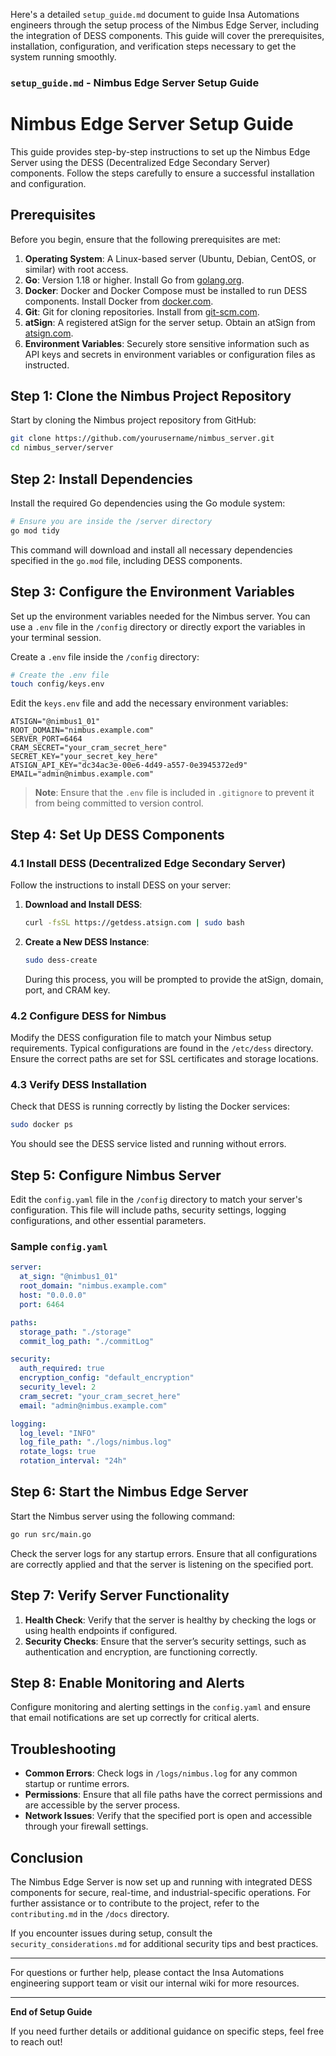 Here's a detailed `setup_guide.md` document to guide Insa Automations engineers through the setup process of the Nimbus Edge Server, including the integration of DESS components. This guide will cover the prerequisites, installation, configuration, and verification steps necessary to get the system running smoothly.

### **`setup_guide.md` - Nimbus Edge Server Setup Guide**

# Nimbus Edge Server Setup Guide

This guide provides step-by-step instructions to set up the Nimbus Edge Server using the DESS (Decentralized Edge Secondary Server) components. Follow the steps carefully to ensure a successful installation and configuration.

## Prerequisites

Before you begin, ensure that the following prerequisites are met:

1. **Operating System**: A Linux-based server (Ubuntu, Debian, CentOS, or similar) with root access.
2. **Go**: Version 1.18 or higher. Install Go from [golang.org](https://golang.org/dl/).
3. **Docker**: Docker and Docker Compose must be installed to run DESS components. Install Docker from [docker.com](https://docs.docker.com/get-docker/).
4. **Git**: Git for cloning repositories. Install from [git-scm.com](https://git-scm.com/downloads).
5. **atSign**: A registered atSign for the server setup. Obtain an atSign from [atsign.com](https://atsign.com/).
6. **Environment Variables**: Securely store sensitive information such as API keys and secrets in environment variables or configuration files as instructed.

## Step 1: Clone the Nimbus Project Repository

Start by cloning the Nimbus project repository from GitHub:

```bash
git clone https://github.com/yourusername/nimbus_server.git
cd nimbus_server/server
```

## Step 2: Install Dependencies

Install the required Go dependencies using the Go module system:

```bash
# Ensure you are inside the /server directory
go mod tidy
```

This command will download and install all necessary dependencies specified in the `go.mod` file, including DESS components.

## Step 3: Configure the Environment Variables

Set up the environment variables needed for the Nimbus server. You can use a `.env` file in the `/config` directory or directly export the variables in your terminal session.

Create a `.env` file inside the `/config` directory:

```bash
# Create the .env file
touch config/keys.env
```

Edit the `keys.env` file and add the necessary environment variables:

```plaintext
ATSIGN="@nimbus1_01"
ROOT_DOMAIN="nimbus.example.com"
SERVER_PORT=6464
CRAM_SECRET="your_cram_secret_here"
SECRET_KEY="your_secret_key_here"
ATSIGN_API_KEY="dc34ac3e-00e6-4d49-a557-0e3945372ed9"
EMAIL="admin@nimbus.example.com"
```

> **Note**: Ensure that the `.env` file is included in `.gitignore` to prevent it from being committed to version control.

## Step 4: Set Up DESS Components

### 4.1 Install DESS (Decentralized Edge Secondary Server)

Follow the instructions to install DESS on your server:

1. **Download and Install DESS**:
   ```bash
   curl -fsSL https://getdess.atsign.com | sudo bash
   ```

2. **Create a New DESS Instance**:
   ```bash
   sudo dess-create
   ```

   During this process, you will be prompted to provide the atSign, domain, port, and CRAM key.

### 4.2 Configure DESS for Nimbus

Modify the DESS configuration file to match your Nimbus setup requirements. Typical configurations are found in the `/etc/dess` directory. Ensure the correct paths are set for SSL certificates and storage locations.

### 4.3 Verify DESS Installation

Check that DESS is running correctly by listing the Docker services:

```bash
sudo docker ps
```

You should see the DESS service listed and running without errors.

## Step 5: Configure Nimbus Server

Edit the `config.yaml` file in the `/config` directory to match your server's configuration. This file will include paths, security settings, logging configurations, and other essential parameters.

### Sample `config.yaml`

```yaml
server:
  at_sign: "@nimbus1_01"
  root_domain: "nimbus.example.com"
  host: "0.0.0.0"
  port: 6464

paths:
  storage_path: "./storage"
  commit_log_path: "./commitLog"

security:
  auth_required: true
  encryption_config: "default_encryption"
  security_level: 2
  cram_secret: "your_cram_secret_here"
  email: "admin@nimbus.example.com"

logging:
  log_level: "INFO"
  log_file_path: "./logs/nimbus.log"
  rotate_logs: true
  rotation_interval: "24h"
```

## Step 6: Start the Nimbus Edge Server

Start the Nimbus server using the following command:

```bash
go run src/main.go
```

Check the server logs for any startup errors. Ensure that all configurations are correctly applied and that the server is listening on the specified port.

## Step 7: Verify Server Functionality

1. **Health Check**: Verify that the server is healthy by checking the logs or using health endpoints if configured.
2. **Security Checks**: Ensure that the server’s security settings, such as authentication and encryption, are functioning correctly.

## Step 8: Enable Monitoring and Alerts

Configure monitoring and alerting settings in the `config.yaml` and ensure that email notifications are set up correctly for critical alerts.

## Troubleshooting

- **Common Errors**: Check logs in `/logs/nimbus.log` for any common startup or runtime errors.
- **Permissions**: Ensure that all file paths have the correct permissions and are accessible by the server process.
- **Network Issues**: Verify that the specified port is open and accessible through your firewall settings.

## Conclusion

The Nimbus Edge Server is now set up and running with integrated DESS components for secure, real-time, and industrial-specific operations. For further assistance or to contribute to the project, refer to the `contributing.md` in the `/docs` directory.

If you encounter issues during setup, consult the `security_considerations.md` for additional security tips and best practices.

---

For questions or further help, please contact the Insa Automations engineering support team or visit our internal wiki for more resources.

---

**End of Setup Guide**

If you need further details or additional guidance on specific steps, feel free to reach out!